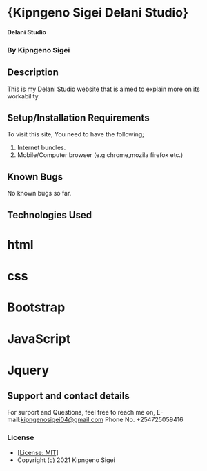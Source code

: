 # {Kipngeno Sigei Delani Studio}
#### Delani Studio 
### By Kipngeno Sigei 
## Description
This is my Delani Studio website that is aimed to explain more on its workability. 
## Setup/Installation Requirements
To visit this site, You need to have the following;
1. Internet bundles.
2. Mobile/Computer browser (e.g chrome,mozila firefox etc.)
## Known Bugs
No known bugs so far.
## Technologies Used
# html
# css
# Bootstrap
# JavaScript
# Jquery
## Support and contact details
For surport and Questions, feel free to reach me on,
E-mail:kipngenosigei04@gmail.com
Phone No. +254725059416


### License


* [[License: MIT]](LICENSE.md)
* Copyright (c) 2021 Kipngeno Sigei